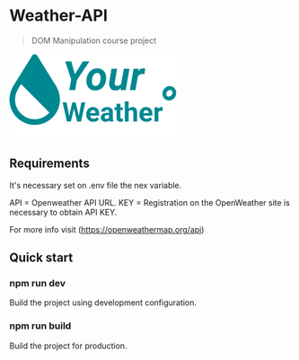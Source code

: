 # Weather-API

>DOM Manipulation course project

![icon](/src/assets/images/logo.svg)

## Requirements
It's necessary set on .env file the nex variable.

API = Openweather API URL.
KEY = Registration on the OpenWeather site is necessary to obtain API KEY.

For more info visit
(https://openweathermap.org/api)

## Quick start

### npm run dev 
Build the project using development configuration.

### npm run build
Build the project for production.